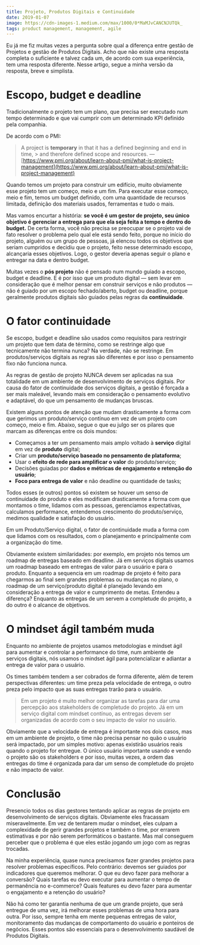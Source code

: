 ```yaml
---
title: Projeto, Produtos Digitais e Continuidade
date: 2019-01-07
image: https://cdn-images-1.medium.com/max/1000/0*MaMJvCANCNJUTQk_
tags: product management, management, agile
---
```


Eu já me fiz muitas vezes a pergunta sobre qual a diferença entre gestão de
Projetos e gestão de Produtos Digitais. Acho que não existe uma resposta
completa o suficiente e talvez cada um, de acordo com sua experiência, tem uma
resposta diferente. Nesse artigo, segue a minha versão da resposta, breve e
simplista.

# Escopo, budget e deadline

Tradicionalmente o projeto tem um plano, que precisa ser executado num tempo
determinado e que vai cumprir com um determinado KPI definido pela companhia.

De acordo com o PMI:

> A project is **temporary** in that it has a defined beginning and end in time, >
> and therefore defined scope and resources. —
[https://www.pmi.org/about/learn-about-pmi/what-is-project-management](https://www.pmi.org/about/learn-about-pmi/what-is-project-management)

Quando temos um projeto para construir um edifício, muito obviamente esse
projeto tem um começo, meio e um fim. Para executar esse começo, meio e fim,
temos um budget definido, com uma quantidade de recursos limitada, definição dos
materiais usados, ferramentas e tudo o mais.

Mas vamos encurtar a história: **se você é um gestor de projeto, seu único
objetivo é gerenciar a entrega para que ela seja feita a tempo e dentro do
budget.** De certa forma, você não precisa se preocupar se o projeto vai de fato
resolver o problema pelo qual ele está sendo feito, porque no início do projeto,
alguém ou um grupo de pessoas, já elencou todos os objetivos que seriam
cumpridos e decidiu que o projeto, feito nesse determinado escopo, alcançaria
esses objetivos. Logo, o gestor deveria apenas seguir o plano e entregar na data
e dentro budget.

Muitas vezes o **pós projeto** não é pensado num mundo guiado a escopo, budget e
deadline. E é por isso que um produto digital — sem levar em consideração que é
melhor pensar em construir serviços e não produtos — não é guiado por um escopo
fechado/aberto, budget ou deadline, porque geralmente produtos digitais são
guiados pelas regras da **continuidade**.

# O fator continuidade

Se escopo, budget e deadline são usados como requisitos para restringir um
projeto que tem data de término, como se restringe algo que tecnicamente não
termina nunca? Na verdade, não se restringe. Em produtos/serviços digitais as
regras são diferentes e por isso o pensamento fixo não funciona nunca.

As regras de gestão de projeto NUNCA devem ser aplicadas na sua totalidade em um
ambiente de desenvolvimento de serviços digitais. Por causa do fator de
continuidade dos serviços digitais, a gestão é forçada a ser mais maleável,
levando mais em consideração o pensamento evolutivo e adaptável, do que um
pensamento de mudanças bruscas.

Existem alguns pontos de atenção que mudam drasticamente a forma com que gerimos
um produto/serviço contínuo em vez de um projeto com começo, meio e fim. Abaixo,
segue o que eu julgo ser os pilares que marcam as diferenças entre os dois
mundos:

* Começamos a ter um pensamento mais amplo voltado à **serviço** digital em vez de
**produto** digital;
* Criar um **produto/serviço baseado no pensamento de plataforma**;
* Usar o **efeito de rede para amplificar o valor** do produto/serviço;
* Decisões guiadas por **dados e métricas de engajamento e retenção do usuário**;
* **Foco para entrega de valor** e não deadline ou quantidade de tasks;

Todos esses (e outros) pontos só existem se houver um senso de continuidade do
produto e eles modificam drasticamente a forma com que montamos o time, lidamos
com as pessoas, gerenciamos expectativas, calculamos performance, entendemos
crescimento do produto/serviço, medimos qualidade e satisfação do usuário.

Em um Produto/Serviço digital, o fator de continuidade muda a forma com que
lidamos com os resultados, com o planejamento e principalmente com a organização
do time.

Obviamente existem similaridades: por exemplo, em projeto nós temos um roadmap
de entregas baseado em deadline. Já em serviços digitais usamos um roadmap
baseado em entregas de valor para o usuário e para o produto. Enquanto a
sequencia em um roadmap de projeto é feito para chegarmos ao final sem grandes
problemas ou mudanças no plano, o roadmap de um serviço/produto digital é
planejado levando em consideração a entrega de valor e cumprimento de metas.
Entendeu a diferença? Enquanto as entregas de um servem a completude do projeto,
a do outro é o alcance de objetivos.

# O mindset ágil também muda

Enquanto no ambiente de projetos usamos metodologias e mindset ágil para
aumentar e controlar a performance do time, num ambiente de serviços digitais,
nós usamos o mindset ágil para potencializar e adiantar a entrega de valor para
o usuário.

Os times também tendem a ser cobrados de forma diferente, além de terem
perspectivas diferentes: um time preza pela velocidade de entrega, o outro preza
pelo impacto que as suas entregas trarão para o usuário.

> Em um projeto é muito melhor organizar as tarefas para dar uma percepção aos
> stakeholders de completude do projeto. Já em um serviço digital com mindset
contínuo, as entregas devem ser organizadas de acordo com o seu impacto de valor
no usuário.

Obviamente que a velocidade de entrega é importante nos dois casos, mas em um
ambiente de projeto, o time não precisa pensar no quão o usuário será impactado,
por um simples motivo: apenas existirão usuários reais quando o projeto for
entregue. O único usuário importante usando e vendo o projeto são os
stakeholders e por isso, muitas vezes, a ordem das entregas do time é organizada
para dar um senso de completude do projeto e não impacto de valor.

# Conclusão

Presencio todos os dias gestores tentando aplicar as regras de projeto em
desenvolvimento de serviços digitais. Obviamente eles fracassam miseravelmente.
Em vez de tentarem mudar o mindset, eles culpam a complexidade de gerir grandes
projetos e também o time, por errarem estimativas e por não serem performáticos
o bastante. Mas mal conseguem perceber que o problema é que eles estão jogando
um jogo com as regras trocadas.

Na minha experiência, quase nunca precisamos fazer grandes projetos para
resolver problemas específicos. Pelo contrário: devemos ser guiados por
indicadores que queremos melhorar. O que eu devo fazer para melhorar a
conversão? Quais tarefas eu devo executar para aumentar o tempo de permanência
no e-commerce? Quais features eu devo fazer para aumentar o engajamento e a
retenção do usuário?

Não há como ter garantia nenhuma de que um grande projeto, que será entregue de
uma vez, irá melhorar esses problemas de uma hora para outra. Por isso, sempre
tenha em mente pequenas entregas de valor, monitoramento das mudanças de
comportamento do usuário e ponteiros de negócios. Esses pontos são essenciais
para o desenvolvimento saudável de Produtos Digitais.
